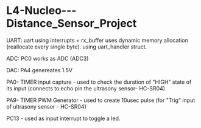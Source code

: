 # L4-Nucleo---Distance_Sensor_Project
UART:
uart using interrupts + rx_buffer uses dynamic memory allocation (reallocate every single byte).
using uart_handler struct.


ADC: PC0 works as ADC (ADC3)

DAC: PA4 genereates 1.5V

PA0- TIMER input capture - used to check the duration of "HIGH" state of its input (connects to echo pin the ultrasony sensor- HC-SR04)

PA9- TIMER PWM Generator - used to create 10usec pulse (for "Trig" input of ultrasony sensor - HC-SR04)

PC13 - used as input interrupt to toggle a led.

